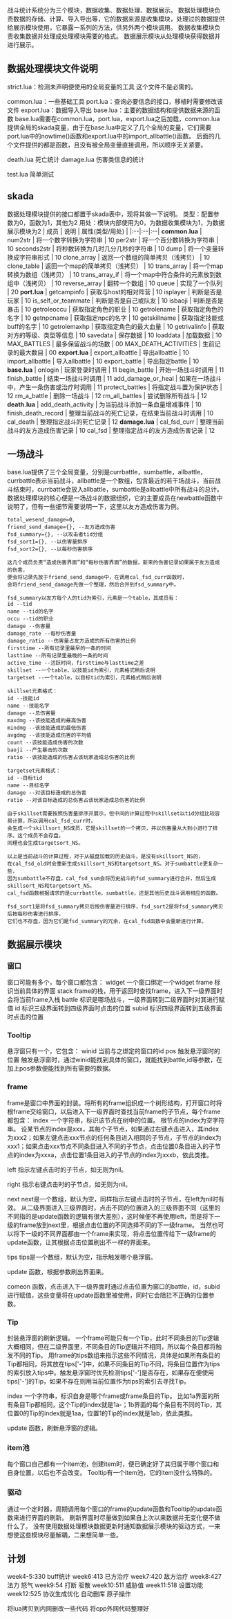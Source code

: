 战斗统计系统分为三个模块，数据收集、数据处理、数据展示。
数据处理模块负责数据的存储、计算、导入导出等，它的数据来源是收集模块，处理过的数据提供给展示模块使用，它暴露一系列的方法，供另外两个模块调用。
数据收集模块负责收集数据并处理成处理模块需要的格式。
数据展示模块从处理模块获得数据并进行展示。

## 数据处理模块文件说明
strict.lua：检测未声明便使用的全局变量的工具
这个文件不是必需的。

common.lua：一些基础工具
port.lua：查询必要信息的接口，移植时需要修改该文件
export.lua：数据导入导出
base.lua：主要的数据结构和提供数据来源的函数
base.lua需要在common.lua，port.lua，export.lua之后加载，common.lua提供全局的skada变量，由于在base.lua中定义了几个全局的变量，它们需要port.lua中的nowtime()函数和export.lua中的import_allbattle()函数。
后面的几个文件提供的都是函数，且没有被全局变量直接调用，所以顺序无关紧要。

death.lua
死亡统计
damage.lua
伤害类信息的统计

test.lua
简单测试

## skada
数据处理模块提供的接口都置于skada表中，现将其做一下说明。
类型：配置参数为0，函数为1，其他为2
用处：模块内部使用为0，为数据收集模块为1，为数据展示模块为2
| 成员 | 说明 | 属性(类型/用处) |
|:--|:--|:--|
**common.lua** |
num2str | 将一个数字转换为字符串 | 10
per2str | 将一个百分数转换为字符串 | 10
seconds2str | 将秒数转换为几时几分几秒的字符串 | 10
dump | 将一个变量转换成字符串形式 | 10
clone_array | 返回一个数组的简单拷贝（浅拷贝） | 10
clone_table | 返回一个map的简单拷贝（浅拷贝） | 10
trans_array | 将一个map转换为数组（浅拷贝） | 10
trans_array_if | 将一个map中符合条件的元素放到数组中（浅拷贝） | 10
reverse_array | 翻转一个数组 | 10
queue | 实现了一个队列 | 20
**port.lua** |
getcampinfo | 获取与host的相对阵营 | 10
isplayer | 判断是否是玩家 | 10
is_self_or_teammate | 判断是否是自己或队友 | 10
isbaoji | 判断是否是暴击 | 10
getroleoccu | 获取指定角色的职业 | 10
getrolename | 获取指定角色的名字 | 10
getnpcname | 获取指定npc的名字 | 10
getskillname | 获取指定技能或buff的名字 | 10
getrolemaxhp | 获取指定角色的最大血量 | 10
getrivalinfo | 获取对方的等级、类型等信息 | 10
savedata | 保存数据 | 10
loaddata | 加载数据 | 10
MAX_BATTLES | 最多保留战斗的场数 | 00
MAX_DEATH_ACTIVITIES | 生前记录的最大数目 | 00
**export.lua** |
export_allbattle | 导出allbattle | 10
import_allbattle | 导入allbattle | 10
export_battle | 导出指定battle | 10
**base.lua** |
onlogin | 玩家登录时调用 | 11
begin_battle | 开始一场战斗时调用 | 11
finish_battle | 结束一场战斗时调用 | 11
add_damage_or_heal | 如果在一场战斗中，产生一条伤害或治疗时调用 | 11
protect_battles | 将指定战斗置为保护状态 | 12
rm_a_battle | 删除一场战斗 | 12
rm_all_battles | 尝试删除所有战斗 | 12
**death.lua** |
add_death_activity | 为当前战斗添加一条血量增减事件 | 10
finish_death_record | 整理当前战斗的死亡记录，在结束当前战斗时调用 | 10
cal_death | 整理指定战斗的死亡记录 | 12
**damage.lua** |
cal_fsd_curr | 整理当前战斗的友方造成伤害记录 | 10
cal_fsd | 整理指定战斗的友方造成伤害记录 | 12

## 一场战斗
base.lua提供了三个全局变量，分别是currbattle，sumbattle，allbattle，currbattle表示当前战斗，allbattle是一个数组，包含最近的若干场战斗，当前战斗结束时，currbattle会放入allbattle，sumbattle是allbattle中所有战斗的总计。
数据处理模块的核心便是一场战斗的数据组织，它的主要成员在newbattle函数中说明了，但有一些细节需要说明一下，这里以友方造成伤害为例。
```
total_wesend_damage=0,
friend_send_damage={}, --友方造成伤害
fsd_summary={}, --以攻击者tid分组
fsd_sort1={}, --以伤害量排序
fsd_sort2={}, --以每秒伤害排序

这几个成员负责“造成伤害界面”和“每秒伤害界面”的数据，新来的伤害记录如果属于友方造成的伤害，
便会将记录先放于friend_send_damage中，在调用cal_fsd_curr函数时，
会将friend_send_damage先做一个整理，然后合并到fsd_summary中。

fsd_summary以友方每个人的tid为索引，元素是一个table，其成员有：
id --tid
name --tid的名字
occu --tid的职业
damage --伤害量
damage_rate --每秒伤害量
damage_ratio --伤害量占友方造成的所有伤害的比例
firsttime --所有记录里最早的一条的时间
lasttime --所有记录里最晚的一条的时间
active_time --活跃时间，firsttime与lasttime之差
skillset --一个table，以技能id为索引，元素格式稍后说明
targetset --一个table，以目标tid为索引，元素格式稍后说明

skillset元素格式：
id --技能id
name --技能名字
damage --总伤害量
maxdmg --该技能造成的最高伤害
mindmg --该技能造成的最低伤害
avgdmg --该技能造成伤害的平均值
count --该技能造成伤害的次数
baoji --产生暴击的次数
ratio --该技能造成的伤害占该玩家造成总伤害的比例

targetset元素格式：
id --目标tid
name --目标名字
damage --对该目标造成的总伤害
ratio --对该目标造成的总伤害占该玩家造成总伤害的比例

由于skillset需要按照伤害量排序并展示，但中间的计算过程中skillset以tid分组比较容易计算，所以调用cal_fsd_curr时，
会生成一个skillsort_NS成员，它是skillset的一个拷贝，并以伤害量从大到小进行了排序。这个成员不会存盘。
同理也会生成targetsort_NS。

以上是当前战斗的计算过程，对于从磁盘加载的历史战斗，是没有skillsort_NS的，
在cal_fsd_old时会重新生成skillsort_NS和targetsort_NS。对于sumbattle更复杂一些，
因为sumbattle不存盘，cal_fsd_sum会将历史战斗的fsd_summary进行合并，然后生成skillsort_NS和targetsort_NS。
cal_fsd函数根据请求的是currbattle，sumbattle，还是其他历史战斗调用相应的函数。

fsd_sort1是将fsd_summary拷贝后按伤害量进行排序，fsd_sort2是将fsd_summary拷贝后按每秒伤害进行排序，
它们也不存盘，因为它们是fsd_summary的冗余，在cal_fsd函数中会重新进行计算。
```

## 数据展示模块
### 窗口
窗口可能有多个，每个窗口都包含：
widget 一个窗口绑定一个widget
frame 标识当前具体的界面
stack frame的栈，用于返回时查找frame，进入下一级界面时会将当前frame入栈
battle 标识是哪场战斗，一级界面转到二级界面时对其进行赋值
id 标识三级界面转到四级界面时点击的位置
subid 标识四级界面转到五级界面时点击的位置

### Tooltip
悬浮窗只有一个，它包含：
winid 当前与之绑定的窗口的id
pos 触发悬浮窗时的位置
触发悬浮窗时，通过winid能找到具体的窗口，就能找到battle,id等参数，在加上pos参数便能找到所有需要的数据。

### frame
frame是窗口中界面的封装。将所有的frame组织成一个树形结构，打开窗口时将根frame交给窗口，以后进入下一级界面时查找当前frame的子节点，每个frame都包含：
index
一个字符串，标识该节点在树中的位置。
根节点的index为空字符串。
设某节点的index是xxx，其每个子节点，如果通过右键点击进入，其index为xxx2；如果左键点击xxx节点的任何条目进入相同的子节点，子节点的index为xxx1；如果点击xxx节点不同条目进入不同的子节点，点击位置0条目进入的子节点的index为xxxa，点击位置1条目进入的子节点的index为xxxb，依此类推。

left
指示左键点击时的子节点，如无则为nil。

right
指示右键点击时的子节点，如无则为nil。

next
next是一个数组，默认为空，同样指示左键点击时的子节点，在left为nil时有效。
从二级界面进入三级界面时，点击不同的位置进入的三级界面不同（这里的不同指的是update函数的逻辑有很大差别），这时候便不再使用left，而是将下一级的frame放到next里，根据点击位置的不同选择不同的下一级frame。
当然也可以将下一级的不同界面都由一个frame来实现，将点击位置传给下一级frame的update函数，让其根据点击位置刷出不一样的界面来。

tips
tips是一个数组，默认为空，指示触发哪个悬浮窗。

update
函数，根据参数刷出界面来。

comeon
函数，点击进入下一级界面时通过点击位置为窗口的battle，id，subid进行赋值，这些变量将在update函数里被使用，同时它会阻拦不正确的位置参数。

### Tip
封装悬浮窗的刷新逻辑。
一个frame可能只有一个Tip，此时不同条目的Tip逻辑大概相同，但在二级界面里，不同条目的Tip逻辑并不相同，所以每个条目都将触发不同的Tip。
用frame的tips数组来指示这些不同情况，具体是如果所有条目的Tip都相同，将其放在tips['-']中，如果不同条目的Tip不同，将条目位置作为tips的索引放入tips中。触发悬浮窗时优先检测tips['-']是否存在，如果存在便使用tips['-']的Tip，如果不存在则用当前位置作为tips的索引去寻找Tip。

index
一个字符串，标识自身是哪个frame或frame条目的Tip。
比如1a界面的所有条目Tip都相同，这个Tip的index就是1a-；1b界面的每个条目有不同的Tip，其位置0的Tip的index就是1aa，位置1的Tip的index就是1ab，依此类推。

update
函数，刷新悬浮窗的逻辑。

### item池
每个窗口自己都有一个item池，创建item时，便已确定好了其归属于哪个窗口和自身位置，以后也不会改变。
Tooltip有一个item池，它的item没什么特殊的。

### 驱动
通过一个定时器，周期调用每个窗口的frame的update函数和Tooltip的update函数来进行界面的刷新。
刷新界面时尽量做到如果自上次以来数据并无变化便不做什么了。
没有使用数据处理模块数据更新时通知数据展示模块的驱动方式，一来想使这些模块尽量解耦，二来想简单一些。

## 计划
week4-5:330 buff统计
week6:413 已方治疗 
week7:420 敌方治疗 
week8:427 法力 怒气
week9:54 打断 驱散
week10:511 威胁值 
week11:518 设置功能
week12:525 协议生成优化 自动删库 原子操作

将lua拷贝到内网删改一些代码
将cpp外网代码整理好
